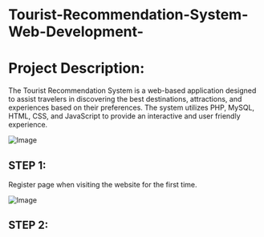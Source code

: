 # Tourist-Recommendation-System-Web-Development-
# Project Description:
The Tourist Recommendation System is a web-based application designed to assist travelers in 
discovering the best destinations, attractions, and experiences based on their preferences. The 
system utilizes PHP, MySQL, HTML, CSS, and JavaScript to provide an interactive and user
friendly experience.


![Image](https://github.com/user-attachments/assets/163cd0a4-be19-4b9e-afd2-40d54bd8b9b6)

## STEP 1:
Register page when visiting the website for the first time.

![Image](https://github.com/user-attachments/assets/50966f39-2f5d-43d7-b409-f488c986e8ac)

## STEP 2:
